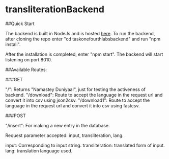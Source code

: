 # transliterationBackend

##Quick Start

The backend is built in NodeJs and is hosted [here](https://obscure-gorge-36873.herokuapp.com/). To run the backend, after cloning the repo enter "cd taskonefourthlabsbackend" and run "npm install".

After the installation is completed, enter "npm start". The backend will start listening on port 8010.

##Available Routes:

###GET

"/": Returns "Namastey Duniyaa!", just for testing the activeness of backend.
"/download": Route to accept the language in the request url and convert it into csv using json2csv.
"/download1": Route to accept the language in the request url and convert it into csv using fastcsv.

###POST

"/insert": For making a new entry in the database.

Request parameter accepted: input, transliteration, lang.

input: Corresponding to input string.
transliteration: translated form of input. 
lang: translation language used.